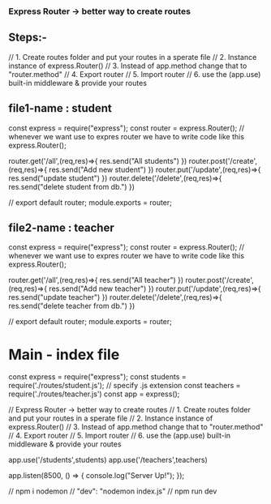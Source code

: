 ###   Express Router -> better way to create routes
## Steps:-
// 1. Create routes folder and put your routes in a sperate file
// 2. Instance instance of express.Router()
// 3. Instead of app.method change that to "router.method"
// 4. Export router
// 5. Import router
// 6. use the (app.use) built-in middleware  & provide your routes

## file1-name : student
const express = require("express");
const router = express.Router(); // whenever we want use to expres router we have to write code like this express.Router();

router.get('/all',(req,res)=>{
    res.send("All students")
})
router.post('/create',(req,res)=>{
    res.send("Add new student")
})
router.put('/update',(req,res)=>{
    res.send("update student")
})
router.delete('/delete',(req,res)=>{
    res.send("delete student from db.")
})

// export default router;
module.exports = router; 

## file2-name : teacher
const express = require("express");
const router = express.Router(); // whenever we want use to expres router we have to write code like this express.Router();

router.get('/all',(req,res)=>{
    res.send("All teacher")
})
router.post('/create',(req,res)=>{
    res.send("Add new teacher")
})
router.put('/update',(req,res)=>{
    res.send("update teacher")
})
router.delete('/delete',(req,res)=>{
    res.send("delete teacher from db.")
})

// export default router;
module.exports = router; 

# Main - index file

const express = require("express");
const students = require('./routes/student.js'); // specify .js extension
const teachers = require('./routes/teacher.js')
const app = express();

// Express Router -> better way to create routes
// 1. Create routes folder and put your routes in a sperate file
// 2. Instance instance of express.Router()
// 3. Instead of app.method change that to "router.method"
// 4. Export router
// 5. Import router
// 6. use the (app.use) built-in middleware  & provide your routes

app.use('/students',students)
app.use('/teachers',teachers)

app.listen(8500, () => {
  console.log("Server Up!");
});



// npm i nodemon
// "dev": "nodemon index.js"
// npm run dev
